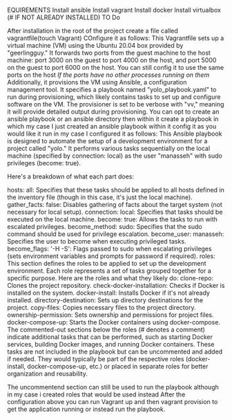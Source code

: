 EQUIREMENTS
 Install ansible
 Install vagrant
 Install docker
 Install virtualbox
  (# IF NOT ALREADY INSTALLED)
  TO Do

After installation in the root of the project create a file called vagrantfile(touch Vagrant)
COnfigure it as follows:
This Vagrantfile sets up a virtual machine (VM) using the Ubuntu 20.04 box provided by "geerlingguy." It forwards two ports from the guest machine to the host machine: port 3000 on the guest to port 4000 on the host, and port 5000 on the guest to port 6000 on the host.
You can still config it to use the same ports on the host *If the ports have no other processes running on them*
Additionally, it provisions the VM using Ansible, a configuration management tool. It specifies a playbook named "yolo_playbook.yaml" to run during provisioning, which likely contains tasks to set up and configure software on the VM. The provisioner is set to be verbose with "vv," meaning it will provide detailed output during provisioning.
 You can opt to create an ansible playbook or an ansible directory then within it create a playbook in which my case I just created an ansible playbook within it config it as you would like it run in my case I configured it as follows:
  This Ansible playbook is designed to automate the setup of a development environment for a project called "yolo." It performs various tasks sequentially on the local machine (specified by connection: local) as the user "manasseh" with sudo privileges (become: true).

Here's a breakdown of what each part does:

hosts: all: Specifies that these tasks should be applied to all hosts defined in the inventory file (though in this case, it's just the local machine).
gather_facts: false: Disables gathering of facts about the target system (not necessary for local setup).
connection: local: Specifies that tasks should be executed on the local machine.
become: true: Allows the tasks to run with escalated privileges.
become_method: sudo: Specifies that the sudo command should be used for privilege escalation.
become_user: manasseh: Specifies the user to become when executing privileged tasks.
become_flags: '-H -S': Flags passed to sudo when escalating privileges (sets environment variables and prompts for password if required).
roles: This section defines the roles to be applied to set up the development environment. Each role represents a set of tasks grouped together for a specific purpose. Here are the roles and what they likely do:
clone-repo: Clones the project repository.
check-docker-installation: Checks if Docker is installed on the system.
docker-install: Installs Docker if it's not already installed.
directory-destination: Sets up directory destinations for the project.
copy-files: Copies necessary files to the project directory.
ownership-permission: Sets ownership and permissions for project files.
docker-compose-up: Starts the Docker containers using docker-compose.
The commented-out sections below the roles (# denotes a comment) indicate additional tasks that can be performed, such as starting Docker services, building Docker images, and running Docker containers. These tasks are not included in the playbook but can be uncommented and added if needed. They would typically be part of the respective roles (docker-install, docker-compose-up, etc.) or placed in separate roles for better organization and reusability.

The uncommentend section can still be used to run the playbook although in my case i created roles that would be used instead
 After the configuration above you can run Vagrant up and then vagrant provision to get the application running or instead run the playbook.
